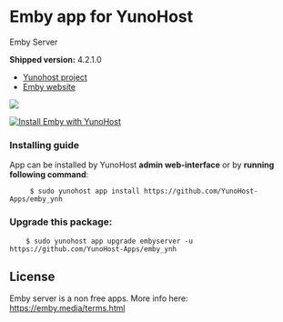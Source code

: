 # Emby app for YunoHost
Emby Server

**Shipped version:** 4.2.1.0

- [Yunohost project](https://yunohost.org)
- [Emby website](https://emby.media/)

![](https://emby.media/resources/logowhite_1881.png)


[![Install Emby with YunoHost](https://install-app.yunohost.org/install-with-yunohost.png)](https://install-app.yunohost.org/?app=emby)


### Installing guide

 App can be installed by YunoHost **admin web-interface** or by **running following command**:

         $ sudo yunohost app install https://github.com/YunoHost-Apps/emby_ynh

 
### Upgrade this package:

        $ sudo yunohost app upgrade embyserver -u https://github.com/YunoHost-Apps/emby_ynh


## License
Emby server is a non free apps. More info here: https://emby.media/terms.html
